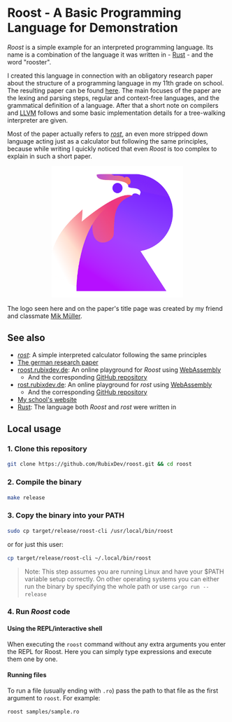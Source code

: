 # Roost - A Basic Programming Language for Demonstration
*Roost* is a simple example for an interpreted programming language.
Its name is a combination of the language it was written in - [Rust](https://rust-lang.org) - and the word "rooster".

I created this language in connection with an obligatory research paper about the structure of a programming language in my 11th grade on school. The resulting paper can be found [here](Facharbeit_Der-Aufbau-einer-Programmiersprache_Silas-Groh_2022-03-07_digital.pdf).
The main focuses of the paper are the lexing and parsing steps, regular and context-free languages, and the grammatical definition of a language. After that a short note on compilers and [LLVM](https://llvm.org/) follows and some basic implementation details for a tree-walking interpreter are given.

Most of the paper actually refers to [*rost*](https://github.com/RubixDev/rost), an even more stripped down language acting just as a calculator but following the same principles, because while writing I quickly noticed that even *Roost* is too complex to explain in such a short paper.

<p align="center"><img src="logo.png" alt="Logo of Roost" title="Logo of Roost" width="300"></p>

The logo seen here and on the paper's title page was created by my friend and classmate [Mik Müller](https://github.com/MikMuellerDev).

## See also
- [*rost*](https://github.com/RubixDev/rost): A simple interpreted calculator following the same principles
- [The german research paper](Facharbeit_Der-Aufbau-einer-Programmiersprache_Silas-Groh_2022-03-07_digital.pdf)
- [roost.rubixdev.de](https://roost.rubixdev.de): An online playground for *Roost* using [WebAssembly](https://webassembly.org/)
  - And the corresponding [GitHub repository](https://github.com/RubixDev/roost-web)
- [rost.rubixdev.de](https://rost.rubixdev.de): An online playground for *rost* using [WebAssembly](https://webassembly.org/)
  - And the corresponding [GitHub repository](https://github.com/RubixDev/rost-web)
- [My school's website](http://cfg.wtal.de/)
- [Rust](https://rust-lang.org): The language both *Roost* and *rost* were written in

## Local usage
### 1. Clone this repository
```bash
git clone https://github.com/RubixDev/roost.git && cd roost
```

### 2. Compile the binary
```bash
make release
```

### 3. Copy the binary into your PATH
```bash
sudo cp target/release/roost-cli /usr/local/bin/roost
```
or for just this user:
```bash
cp target/release/roost-cli ~/.local/bin/roost
```

> Note: This step assumes you are running Linux and have your $PATH variable setup correctly. On other operating systems you can either run the binary by specifying the whole path or use `cargo run --release`

### 4. Run *Roost* code
#### Using the REPL/interactive shell
When executing the `roost` command without any extra arguments you enter the REPL for Roost. Here you can simply type expressions and execute them one by one.

#### Running files
To run a file (usually ending with `.ro`) pass the path to that file as the first argument to `roost`. For example:
```bash
roost samples/sample.ro
```

